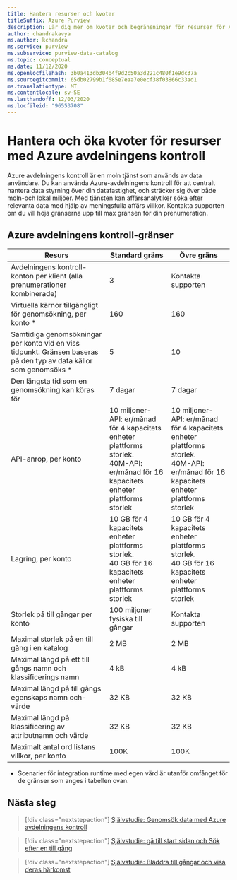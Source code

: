 ```yaml
---
title: Hantera resurser och kvoter
titleSuffix: Azure Purview
description: Lär dig mer om kvoter och begränsningar för resurser för Azure-avdelningens kontroll och hur du begär kvot ökningar.
author: chandrakavya
ms.author: kchandra
ms.service: purview
ms.subservice: purview-data-catalog
ms.topic: conceptual
ms.date: 11/12/2020
ms.openlocfilehash: 3b0a413db304b4f9d2c50a3d221c480f1e9dc37a
ms.sourcegitcommit: 65db02799b1f685e7eaa7e0ecf38f03866c33ad1
ms.translationtype: MT
ms.contentlocale: sv-SE
ms.lasthandoff: 12/03/2020
ms.locfileid: "96553708"
---
```

# <a name="manage-and-increase-quotas-for-resources-with-azure-purview"></a>Hantera och öka kvoter för resurser med Azure avdelningens kontroll
 
Azure avdelningens kontroll är en moln tjänst som används av data användare. Du kan använda Azure-avdelningens kontroll för att centralt hantera data styrning över din datafastighet, och sträcker sig över både moln-och lokal miljöer. Med tjänsten kan affärsanalytiker söka efter relevanta data med hjälp av meningsfulla affärs villkor. Kontakta supporten om du vill höja gränserna upp till max gränsen för din prenumeration.
 
## <a name="azure-purview-limits"></a>Azure avdelningens kontroll-gränser
 
|**Resurs**|  **Standard gräns**  |**Övre gräns**|
|---|---|---|
|Avdelningens kontroll-konton per klient (alla prenumerationer kombinerade)|3|Kontakta supporten|
|Virtuella kärnor tillgängligt för genomsökning, per konto *|160|160|
|Samtidiga genomsökningar per konto vid en viss tidpunkt. Gränsen baseras på den typ av data källor som genomsöks *|5 | 10 |
|Den längsta tid som en genomsökning kan köras för|7 dagar|7 dagar|
|API-anrop, per konto|10 miljoner-API: er/månad för 4 kapacitets enheter plattforms storlek. <br>40M-API: er/månad för 16 kapacitets enheter plattforms storlek |10 miljoner-API: er/månad för 4 kapacitets enheter plattforms storlek. <br>40M-API: er/månad för 16 kapacitets enheter plattforms storlek|
|Lagring, per konto|10 GB för 4 kapacitets enheter plattforms storlek. <br>40 GB för 16 kapacitets enheter plattforms storlek |10 GB för 4 kapacitets enheter plattforms storlek. <br> 40 GB för 16 kapacitets enheter plattforms storlek |
|Storlek på till gångar per konto|100 miljoner fysiska till gångar |Kontakta supporten|
|Maximal storlek på en till gång i en katalog|2 MB|2 MB|
|Maximal längd på ett till gångs namn och klassificerings namn|4 kB|4 kB|
|Maximal längd på till gångs egenskaps namn och-värde|32 KB|32 KB|
|Maximal längd på klassificering av attributnamn och värde|32 KB|32 KB|
|Maximalt antal ord listans villkor, per konto|100K|100K|
 
* Scenarier för integration runtime med egen värd är utanför omfånget för de gränser som anges i tabellen ovan. 
 
## <a name="next-steps"></a>Nästa steg
 
> [!div class="nextstepaction"]
>[Självstudie: Genomsök data med Azure avdelningens kontroll](tutorial-scan-data.md)

> [!div class="nextstepaction"]
>[Självstudie: gå till start sidan och Sök efter en till gång](tutorial-asset-search.md)

> [!div class="nextstepaction"]
>[Självstudie: Bläddra till gångar och visa deras härkomst](tutorial-browse-and-view-lineage.md)
